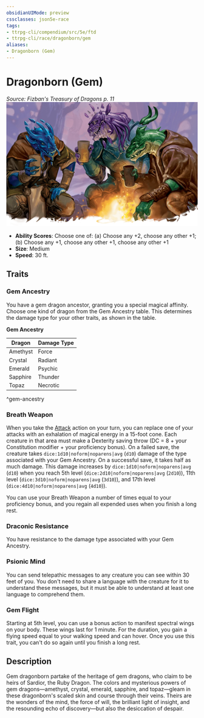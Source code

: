 ```yaml
---
obsidianUIMode: preview
cssclasses: json5e-race
tags:
- ttrpg-cli/compendium/src/5e/ftd
- ttrpg-cli/race/dragonborn/gem
aliases:
- Dragonborn (Gem)
---
```

# Dragonborn (Gem)
*Source: Fizban's Treasury of Dragons p. 11*  
![Sapphire, amethyst, and em...](Інструменти%20ДМ/CLI/races/img/gem-dragonborn.webp#right "Sapphire, amethyst, and emerald dragonborn share stories around the fire")

- **Ability Scores**: Choose one of: (a) Choose any +2, choose any other +1; (b) Choose any +1, choose any other +1, choose any other +1
- **Size**: Medium
- **Speed**: 30 ft.

## Traits

### Gem Ancestry

You have a gem dragon ancestor, granting you a special magical affinity. Choose one kind of dragon from the Gem Ancestry table. This determines the damage type for your other traits, as shown in the table.

**Gem Ancestry**

| Dragon | Damage Type |
|--------|-------------|
| Amethyst | Force |
| Crystal | Radiant |
| Emerald | Psychic |
| Sapphire | Thunder |
| Topaz | Necrotic |
^gem-ancestry

### Breath Weapon

When you take the [Attack](Інструменти%20ДМ/CLI/rules/actions.md#Attack) action on your turn, you can replace one of your attacks with an exhalation of magical energy in a 15-foot cone. Each creature in that area must make a Dexterity saving throw (DC = 8 + your Constitution modifier + your proficiency bonus). On a failed save, the creature takes `dice:1d10|noform|noparens|avg` (`d10`) damage of the type associated with your Gem Ancestry. On a successful save, it takes half as much damage. This damage increases by `dice:1d10|noform|noparens|avg` (`d10`) when you reach 5th level (`dice:2d10|noform|noparens|avg` (`2d10`)), 11th level (`dice:3d10|noform|noparens|avg` (`3d10`)), and 17th level (`dice:4d10|noform|noparens|avg` (`4d10`)).

You can use your Breath Weapon a number of times equal to your proficiency bonus, and you regain all expended uses when you finish a long rest.

### Draconic Resistance

You have resistance to the damage type associated with your Gem Ancestry.

### Psionic Mind

You can send telepathic messages to any creature you can see within 30 feet of you. You don't need to share a language with the creature for it to understand these messages, but it must be able to understand at least one language to comprehend them.

### Gem Flight

Starting at 5th level, you can use a bonus action to manifest spectral wings on your body. These wings last for 1 minute. For the duration, you gain a flying speed equal to your walking speed and can hover. Once you use this trait, you can't do so again until you finish a long rest.

## Description

Gem dragonborn partake of the heritage of gem dragons, who claim to be heirs of Sardior, the Ruby Dragon. The colors and mysterious powers of gem dragons—amethyst, crystal, emerald, sapphire, and topaz—gleam in these dragonborn's scaled skin and course through their veins. Theirs are the wonders of the mind, the force of will, the brilliant light of insight, and the resounding echo of discovery—but also the desiccation of despair.